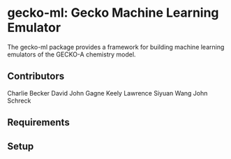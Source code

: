 # gecko-ml: Gecko Machine Learning Emulator

The gecko-ml package provides a framework for building machine learning
emulators of the GECKO-A chemistry model.

## Contributors
Charlie Becker
David John Gagne
Keely Lawrence
Siyuan Wang
John Schreck

## Requirements

## Setup
